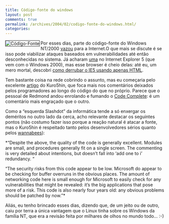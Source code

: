 ```yaml
---
title: Código-fonte do windows
layout: post
comments: true
permalink: /archives/2004/02/codigo-fonte-do-windows.html/
categories:
---
```

<img src="//chester.me/img/blig/source.gif" border=1 alt="Código-Fonte" align="left">Por esses dias, parte do código-fonte do Windows NT/2000 <a href="http://br.wired.com/wired/tecnologia/0,1155,14701,00.html" >vazou</a> para a Internet.O que mais se discute é se isso pode viabilizar ataques baseados em vulnerabilidades até então desconhecidas no sistema. Já acharam <a href="http://news.com.com/2100-7355-5160566.html" >uma</a> no Internet Explorer 5 (que vem com o Windows 2000), mas esse browser é cheio delas: até eu, um mero mortal, descobri <a href="200401.html">como derrubar o IE5 usando apenas HTML</a>.

Tem bastante coisa na rede cobrindo o assunto, mas eu começaria pelo excelente <a href="http://www.kuro5hin.org/story/2004/2/15/71552/7795" >artigo</a> do Kuro5hin, que foca mais nos comentários deixados pelos programadores ao longo do código do que no próprio. Parece que o pessoal de Redmond andou enrolando e fumando o <a href="http://www.stevemcconnell.com/cc.htm" >Code Complete</a>: é um comentário mais engraçado que o outro.

Como a &#8220;esquerda Slashdot&#8221; da informática tende a só enxergar os deméritos no outro lado da cerca, acho relevante destacar os seguintes pontos (não costumo fazer isso porque a reação natural é atacar a fonte, mas o Kuro5hin é respeitado tanto pelos desenvolvedores sérios quanto pelos <a href="http://info.astrian.net/jargon/terms/w/wannabee.html" >wannabees</a>):

*&#8220;Despite the above, the quality of the code is generally excellent. Modules are small, and procedures generally fit on a single screen. The commenting is very detailed about intentions, but doesn&#8217;t fall into &#8216;add one to i&#8217; redundancy. &#8220;

&#8220;The security risks from this code appear to be low. Microsoft do appear to be checking for buffer overruns in the obvious places. The amount of networking code here is small enough for Microsoft to easily check for any vulnerabilities that might be revealed: it&#8217;s the big applications that pose more of a risk. This code is also nearly four years old: any obvious problems should be patched by now.&#8221;*

Aliás, eu tenho brincado esses dias, dizendo que, de um jeito ou de outro, caiu por terra a única vantagem que o Linux tinha sobre os Windows da família NT, que era a revisão feita por milhares de olhos no mundo todo&#8230; :-)
